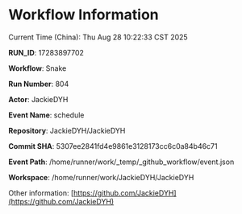 # Workflow Information

Current Time (China): Thu Aug 28 10:22:33 CST 2025  

**RUN_ID**: 17283897702  

**Workflow**: Snake  

**Run Number**: 804  

**Actor**: JackieDYH  

**Event Name**: schedule  

**Repository**: JackieDYH/JackieDYH  

**Commit SHA**: 5307ee2841fd4e9861e3128173cc6c0a84b46c71  

**Event Path**: /home/runner/work/_temp/_github_workflow/event.json  

**Workspace**: /home/runner/work/JackieDYH/JackieDYH  

Other information: [https://github.com/JackieDYH](https://github.com/JackieDYH)
